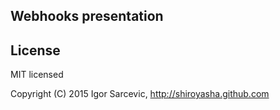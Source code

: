 ## Webhooks presentation



## License

MIT licensed

Copyright (C) 2015 Igor Sarcevic, http://shiroyasha.github.com
